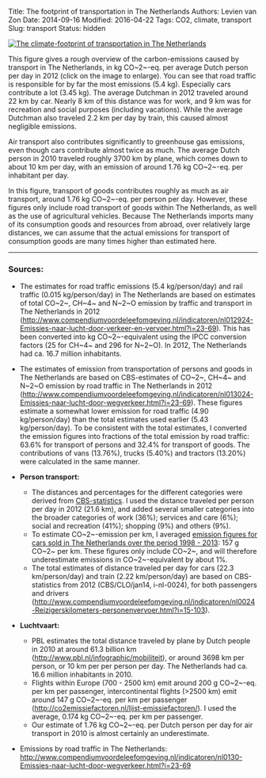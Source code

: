 Title: The footprint of transportation in The Netherlands
Authors: Levien van Zon
Date: 2014-09-16
Modified: 2016-04-22
Tags: CO2, climate, transport
Slug: transport
Status: hidden

[![The climate-footprint of transportation in The Netherlands]({static}/images/carbon-footprint-transport-nl.png)]({static}/images/carbon-footprint-transport-nl.png)

This figure gives a rough overview of the carbon-emissions caused by transport in The Netherlands, in kg CO~2~-eq. per average Dutch person per day in 2012 (click on the image to enlarge). You can see that road traffic is responsible for by far the most emissions (5.4 kg). Especially cars contribute a lot (3.45 kg). The average Dutchman in 2012 traveled around 22 km by car. Nearly 8 km of this distance was for work, and 9 km was for recreation and social purposes (including vacations). While the average Dutchman also traveled 2.2 km per day by train, this caused almost negligible emissions. 

Air transport also contributes significantly to greenhouse gas emissions, even though cars contribute almost twice as much. The average Dutch person in 2010 traveled roughly 3700 km by plane, which comes down to about 10 km per day, with an emission of around 1.76 kg CO~2~-eq. per inhabitant per day.

In this figure, transport of goods contributes roughly as much as air transport, around 1.76 kg CO~2~-eq. per person per day.
However, these figures only include road transport of goods within The Netherlands, as well as the use of agricultural vehicles. Because The Netherlands imports many of its consumption goods and resources from abroad, over relatively large distances, we can assume that the actual emissions for transport of consumption goods are many times higher than estimated here.

-----

### Sources:

   - The estimates for road traffic emissions (5.4 kg/person/day) and rail traffic (0.015 kg/person/day) in The Netherlands are based on estimates of total CO~2~, CH~4~ and N~2~O emission by traffic and transport in The Netherlands in 2012 (<http://www.compendiumvoordeleefomgeving.nl/indicatoren/nl012924-Emissies-naar-lucht-door-verkeer-en-vervoer.html?i=23-69>). This has been converted into kg CO~2~-equivalent using the IPCC conversion factors (25 for CH~4~ and 296 for N~2~O). In 2012, The Netherlands had ca. 16.7 million inhabitants.
   - The estimates of emission from transportation of persons and goods in The Netherlands are based on CBS-estimates of CO~2~, CH~4~ and N~2~O emission by road traffic in The Netherlands in 2012 (<http://www.compendiumvoordeleefomgeving.nl/indicatoren/nl013024-Emissies-naar-lucht-door-wegverkeer.html?i=23-69>). These figures estimate a somewhat lower emission for road traffic (4.90 kg/person/day) than the total estimates used earlier (5.43 kg/person/day). To be consistent with the total estimates, I converted the emission figures into fractions of the total emission by road traffic: 63.6% for transport of persons and 32.4% for transport of goods. The contributions of vans (13.76%), trucks (5.40%) and tractors (13.20%) were calculated in the same manner.


   - **Person transport:**
      - The distances and percentages for the different categories were derived from [CBS-statistics](http://www.cbs.nl/nl-NL/menu/informatie/deelnemers-enquetes/personen-huishoudens/ovin/resultaten/default.htm). I used the distance traveled per person per day in 2012 (21.6 km), and added several smaller categories into the broader categories of work (36%); services and care (6%); social and recreation (41%); shopping (9%) and others (9%). 
      - To estimate CO~2~-emission per km, I averaged [emission figures for cars sold in The Netherlands over the period 1998 - 2013](http://www.compendiumvoordeleefomgeving.nl/indicatoren/nl0134-Koolstofdioxide-emissie-per-voertuigkilometer-voor-personenauto%27s.html?i=5-20): 157 g CO~2~ per km. These figures only include CO~2~, and will therefore underestimate emissions in CO~2~-equivalent by about 1%.
      - The total estimates of distance traveled per day for cars (22.3 km/person/day) and train (2.22 km/person/day) are based on CBS-statistics from 2012 (CBS/CLO/jan14, i-nl-0024), for both passengers and drivers (<http://www.compendiumvoordeleefomgeving.nl/indicatoren/nl0024-Reizigerskilometers-personenvervoer.html?i=15-103>). 

   - **Luchtvaart:** 
      - PBL estimates the total distance traveled by plane by Dutch people in 2010 at around 61.3 billion km (<http://www.pbl.nl/infographic/mobiliteit>), or around 3698 km per person, or 10 km per per person per day. The Netherlands had ca. 16.6 million inhabitants in 2010. 
      - Flights within Europe (700 - 2500 km) emit around 200 g CO~2~-eq. per km per passenger, intercontinental flights (>2500 km) emit around 147 g CO~2~-eq. per km per passenger (<http://co2emissiefactoren.nl/lijst-emissiefactoren/>). I used the average, 0.174 kg CO~2~-eq. per km per passenger.
      - Our estimate of 1.76 kg CO~2~-eq. per Dutch person per day for air transport in 2010 is almost certainly an underestimate.

   - Emissions by road traffic in The Netherlands: <http://www.compendiumvoordeleefomgeving.nl/indicatoren/nl0130-Emissies-naar-lucht-door-wegverkeer.html?i=23-69>

